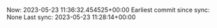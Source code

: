 Now: 2023-05-23 11:36:32.454525+00:00 Earliest commit since sync: None Last sync: 2023-05-23 11:28:14+00:00
